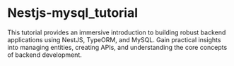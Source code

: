 # Nestjs-mysql_tutorial
This tutorial provides an immersive introduction to building robust backend applications using NestJS, TypeORM, and MySQL. Gain practical insights into managing entities, creating APIs, and understanding the core concepts of backend development.

